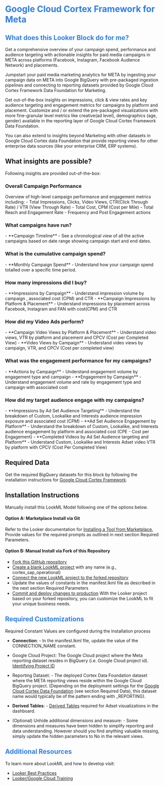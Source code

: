 <h1><span style="color:#2d7eea">Google Cloud Cortex Framework for Meta</span></h1>

<h2><span style="color:#2d7eea">What does this Looker Block do for me?</span></h2>

Get a comprehensive overview of your campaign spend, performance and audience targeting with actionable insights for paid media campaigns in META across platforms (Facebook, Instagram, Facebook Audience Network) and placements.

Jumpstart your paid media marketing analytics for META by ingesting your campaign data on META into Google BigQuery with pre-packaged ingestion pipelines and connecting to reporting datasets provided by Google Cloud Cortex Framework Data Foundation for Marketing.

Get out-of-the-box insights on impressions, click & view rates and key audience targeting and engagement metrics for campaigns by platform and placement. Customize and / or extend the pre-packaged visualizations with more fine-granular level metrics like creative(ad level), demographics (age, gender) available in the reporting layer of Google Cloud Cortex Framework Data Foundation.

You can also extend to insights beyond Marketing with other datasets in Google Cloud Cortex data Foundation that provide reporting views for other enterprise data sources (like your enterprise CRM, ERP systems).

<h2>What insights are possible?</h2>

Following insights are provided out-of-the-box:

<h3> Overall Campaign Performance </h3>
Overview of high-level campaign performance and engagement metrics including:
- Total Impressions, Clicks, Video Views, CTR(Click Through Rate) / VTR (View Through Rate)
- Total Cost, CPM (Cost per Mile)
- Total Reach and Engagement Rate
- Frequency and Post Engagement actions

<h3> What campaigns have run? </h3>
- **Campaign Timeline** - See a chronological view of all the active campaigns based on date range showing campaign start and end dates.

<h3> What is the cumulative campaign spend? </h3>
- **Monthly Campaign Spend** - Understand how your campaign spend totalled over a specific time period.

<h3> How many impressions did I buy? </h3>
- **Impressions by Campaign** -  Understand impression volume by campaign , associated cost (CPM) and CTR
- **Campaign Impressions by Platform & Placement** - Understand impressions by placement across Facebook, Instagram and FAN with cost(CPM) and CTR

<h3> How did my Video Ads perform? </h3>
- **Campaign Video Views by Platform & Placement** - Understand video views, VTR by platform and placement and CPCV (Cost per Completed View)
- **Video Views by Campaign** - Understand video views by campaign, VTR, and CPCV (Cost per completed view)

<h3> What was the engagement performance for my campaigns? </h3>
- **Actions by Campaign** - Understand engagement volume by engagement type and campaign
- **Engagement by Campaign** - Understand engagement volume and rate by engagement type and campaign with associated cost

<h3> How did my target audience engage with my campaigns? </h3>
- **Impressions by Ad Set Audience Targeting** - Understand the breakdown of Custom, Lookalike and Interests audience impression exposure and associated  cost (CPM)
- **Ad Set Audience Engagement by Platform** - Understand the breakdown of Custom, Lookalike, and Interests audience engagement by platform and associated cost (CPE - Cost per Engagement)
- **Completed Videos by Ad Set Audience targeting and Platform** - Understand Custom, Lookalike and Interests Adset video VTR  by platform with CPCV (Cost Per Completed View)

<h2>Required Data</h2>

Get the required BigQuery datasets for this block by following the installation instructions for [Google Cloud Cortex Framework](https://github.com/GoogleCloudPlatform/cortex-data-foundation).

<h2>Installation Instructions</h2>

Manually install this LookML Model following one of the options below.

<h4> Option A: Marketplace Install via Git </h4>

Refer to the Looker documentation for [Installing a Tool from Marketplace.](https://cloud.google.com/looker/docs/marketplace#installing_a_tool_from_a_git_url) Provide values for the required prompts as outlined in next section Required Parameters.

<h4> Option B: Manual Install via Fork of this Repository </h4>

- [Fork this GitHub repository](https://docs.github.com/en/get-started/quickstart/fork-a-repo#forking-a-repository)
- [Create a blank LookML project](https://cloud.google.com/looker/docs/create-projects#creating_a_blank_project) with any name (e.g., cortex_sap_operational)
- [Connect the new LookML project to the forked repository](https://cloud.google.com/looker/docs/setting-up-git-connection)
- Update the values of constants in the manifest.lkml file as described in the next section Required Parameters
- [Commit and deploy changes to production](https://cloud.google.com/looker/docs/version-control-and-deploying-changes#getting_your_changes_to_production)
With the Looker project based on your forked repository, you can customize the LookML to fit your unique business needs.

<h2><span style="color:#2d7eea">Required Customizations</span></h2>

Required Constant Values are configured during the Installation process

- **Connection**: - In the manifest.lkml file, update the value of the CONNECTION_NAME constant.

- Google Cloud Project: The Google Cloud project where the Meta reporting dataset resides in BigQuery (i.e. Google Cloud  project id). [Identifying Project ID](https://cloud.google.com/resource-manager/docs/creating-managing-projects#identifying_projects)

- Reporting Dataset: - The deployed Cortex Data Foundation dataset where the META reporting views reside within the Google Cloud BigQuery project. (Depending on the deployment settings for the [Google Cloud Cortex Data Foundation](https://github.com/GoogleCloudPlatform/cortex-data-foundation) (see section Required Data), this dataset name would typically be of the pattern ending with  _REPORTING).

- **Derived Tables**: - [Derived Tables](https://cloud.google.com/looker/docs/derived-tables#use_cases_for_pdts) required for Adset visualizations in the dashboard.

- (Optional) Unhide additional dimensions and measure: - Some dimensions and measures have been hidden to simplify reporting and data understanding. However should you find anything valuable missing, simply update the hidden parameters to No in the relevant views.

<h2><span style="color:#2d7eea">Additional Resources</span></h2>

To learn more about LookML and how to develop visit:
- [Looker Best Practices](https://cloud.google.com/looker/docs/best-practices/home)
- [Looker/Google Cloud Training](https://www.cloudskillsboost.google/catalog)
